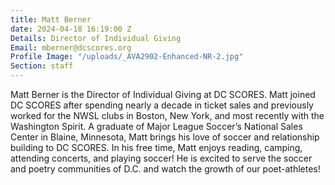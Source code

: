 ```yaml
---
title: Matt Berner
date: 2024-04-18 16:19:00 Z
Details: Director of Individual Giving
Email: mberner@dcscores.org
Profile Image: "/uploads/_AVA2902-Enhanced-NR-2.jpg"
Section: staff
---
```


Matt Berner is the Director of Individual Giving at DC SCORES. Matt joined DC SCORES after spending nearly a decade in ticket sales and previously worked for the NWSL clubs in Boston, New York, and most recently with the Washington Spirit. A graduate of Major League Soccer’s National Sales Center in Blaine, Minnesota, Matt brings his love of soccer and relationship building to DC SCORES. In his free time, Matt enjoys reading, camping, attending concerts, and playing soccer! He is excited to serve the soccer and poetry communities of D.C. and watch the growth of our poet-athletes! 
